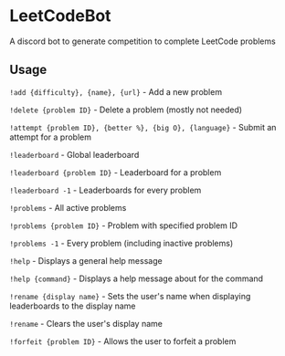 # LeetCodeBot

A discord bot to generate competition to complete LeetCode problems

## Usage

`!add {difficulty}, {name}, {url}` - Add a new problem

`!delete {problem ID}` - Delete a problem (mostly not needed)

`!attempt {problem ID}, {better %}, {big O}, {language}` - Submit an attempt for a problem

`!leaderboard` - Global leaderboard

`!leaderboard {problem ID}` - Leaderboard for a problem

`!leaderboard -1` - Leaderboards for every problem

`!problems` - All active problems

`!problems {problem ID}` - Problem with specified problem ID

`!problems -1` - Every problem (including inactive problems)

`!help` - Displays a general help message

`!help {command}` - Displays a help message about for the command

`!rename {display name}` - Sets the user's name when displaying leaderboards to the display name

`!rename` - Clears the user's display name

`!forfeit {problem ID}` - Allows the user to forfeit a problem
